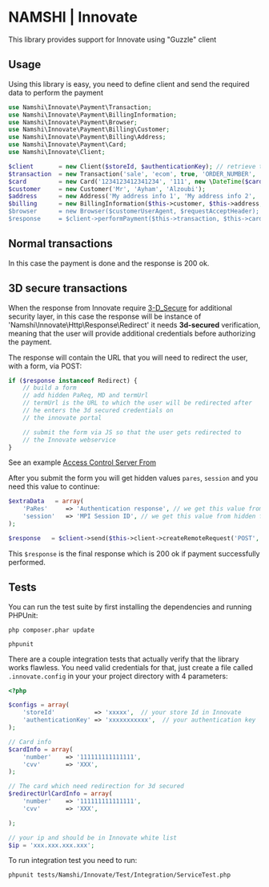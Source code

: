 # NAMSHI | Innovate

This library provides support for Innovate using "Guzzle" client

## Usage

Using this library is easy, you need to define client and send the required data
to perform the payment

``` php
use Namshi\Innovate\Payment\Transaction;
use Namshi\Innovate\Payment\BillingInformation;
use Namshi\Innovate\Payment\Browser;
use Namshi\Innovate\Payment\Billing\Customer;
use Namshi\Innovate\Payment\Billing\Address;
use Namshi\Innovate\Payment\Card;
use Namshi\Innovate\Client;

$client       = new Client($storeId, $authenticationKey); // retrieve them from innovate
$transaction  = new Transaction('sale', 'ecom', true, 'ORDER_NUMBER', 'DESCRIPTION', 'USD', 40, 'AN OPTIONAL REFERENCE TO YOUR TRANSACTION');
$card         = new Card('1234123412341234', '111', new \DateTime($cardExpiryDate));
$customer     = new Customer('Mr', 'Ayham', 'Alzoubi');
$address      = new Address('My address info 1', 'My address info 2', 'My address info 3', 'San Francisco', 'California', 'US', '00000');
$billing      = new BillingInformation($this->customer, $this->address, 'customers's-email@gmail.com', $customerIpAddress);
$browser      = new Browser($customerUserAgent, $requestAcceptHeader);
$response     = $client->performPayment($this->transaction, $this->card, $this->billing, $this->browser);
```

## Normal transactions

In this case the payment is done and the response is 200 ok.

## 3D secure transactions

When the response from Innovate require [3-D_Secure](http://en.wikipedia.org/wiki/3-D_Secure) for additional security layer,
in this case the response will be instance of 'Namshi\Innovate\Http\Response\Redirect' it needs **3d-secured**
verification, meaning that the user will provide additional credentials before authorizing the payment.

The response will contain the URL that you will need to redirect the user, with a form, via POST:

``` php
if ($response instanceof Redirect) {
    // build a form
    // add hidden PaReq, MD and termUrl
    // termUrl is the URL to which the user will be redirected after
    // he enters the 3d secured credentials on
    // the innovate portal

    // submit the form via JS so that the user gets redirected to
    // the Innovate webservice
}
```

See an example [Access Control Server From](https://github.com/namshi/innovate/tree/innovate-readme/examples/3d-secured/ACSForm.php)

After you submit the form you will get hidden values `pares`, `session` and you need this value to continue:

``` php
$extraData   = array(
    'PaRes'     => 'Authentication response', // we get this value from hidden fields after we submit the form
    'session'   => 'MPI Session ID', // we get this value from hidden fields after we submit the form
);

$response   = $client->send($this->client->createRemoteRequest('POST', Client::INNOVATE_URL, null, null, $extraData));
```
This `$response` is the final response which is 200 ok if payment successfully performed.

## Tests

You can run the test suite by first installing the
dependencies and running PHPUnit:

```
php composer.phar update

phpunit
```

There are a couple integration tests that actually verify that the library
works flawless.
You need  valid credentials for that, just create a file called `.innovate.config`
in your your project directory with 4 parameters:

``` php
<?php

$configs = array(
	'storeId' 		    => 'xxxxx',  // your store Id in Innovate
	'authenticationKey' => 'xxxxxxxxxxx',  // your authentication key
);

// Card info
$cardInfo = array(
	'number'	=> '111111111111111',
	'cvv'		=> 'XXX',
);

// The card which need redirection for 3d secured
$redirectUrlCardInfo = array(
	'number'	=> '111111111111111',
	'cvv'		=> 'XXX',

);

// your ip and should be in Innovate white list
$ip = 'xxx.xxx.xxx.xxx';
```

To run integration test you need to run:
```
phpunit tests/Namshi/Innovate/Test/Integration/ServiceTest.php
```
